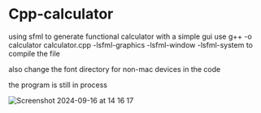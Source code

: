 # Cpp-calculator
using sfml to generate functional calculator with a simple gui
use g++ -o calculator calculator.cpp -lsfml-graphics -lsfml-window -lsfml-system to compile the file

also change the font directory for non-mac devices in the code

the program is still in process



![Screenshot 2024-09-16 at 14 16 17](https://github.com/user-attachments/assets/777f6b2c-0dfb-4b91-a352-63588bfb1675)
